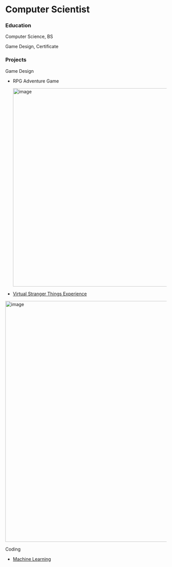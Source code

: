 # Computer Scientist
### Education
Computer Science, BS

Game Design, Certificate

### Projects
Game Design
- RPG Adventure Game
  
  <img width="619" alt="image" src="https://github.com/JesseYang1017/portfolio/assets/155484794/52521ee4-5dcd-45b3-985d-07eadb5f2f42">

- [Virtual Stranger Things Experience](https://github.com/JesseYang1017/Virtual_Reality.git)
  
<img width="752" alt="image" src="https://github.com/JesseYang1017/portfolio/assets/155484794/89efe5f8-b89d-4a86-a581-09eb16c4e679">



Coding
- [Machine Learning](https://github.com/JesseYang1017/machine_learning.git)

